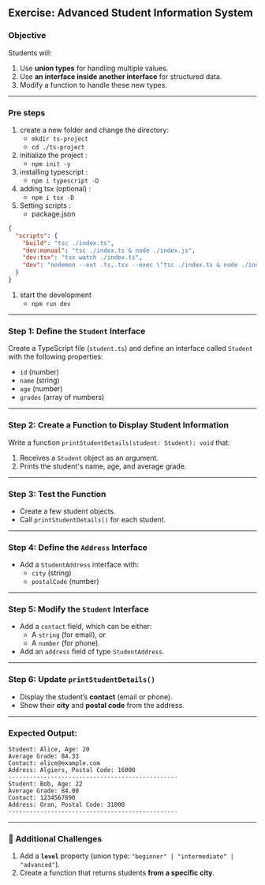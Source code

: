 ## **Exercise: Advanced Student Information System**

### **Objective**

Students will:

1. Use **union types** for handling multiple values.
2. Use **an interface inside another interface** for structured data.
3. Modify a function to handle these new types.

---

### **Pre steps**

1. create a new folder and change the directory:
   - `mkdir ts-project`
   - `cd ./ts-project`
2. initialize the project :
   - `npm init -y`
3. installing typescript :
   - `npm i typescript -D`
4. adding tsx (optional) :
   - `npm i tsx -D`
5. Setting scripts :
   - package.json

```json
{
  "scripts": {
    "build": "tsc ./index.ts",
    "dev:manual": "tsc ./index.ts & node ./index.js",
    "dev:tsx": "tsx watch ./index.ts",
    "dev": "nodemon --ext .ts,.tsx --exec \"tsc ./index.ts & node ./index.js\""
  }
}
```

1. start the development
   - `npm run dev`

---

### **Step 1: Define the `Student` Interface**

Create a TypeScript file (`student.ts`) and define an interface called `Student` with the following properties:

- `id` (number)
- `name` (string)
- `age` (number)
- `grades` (array of numbers)

---

### **Step 2: Create a Function to Display Student Information**

Write a function `printStudentDetails(student: Student): void` that:

1. Receives a `Student` object as an argument.
2. Prints the student's name, age, and average grade.

---

### **Step 3: Test the Function**

- Create a few student objects.
- Call `printStudentDetails()` for each student.

---

### **Step 4: Define the `Address` Interface**

- Add a `StudentAddress` interface with:
  - `city` (string)
  - `postalCode` (number)

---

### **Step 5: Modify the `Student` Interface**

- Add a `contact` field, which can be either:
  - A `string` (for email), or
  - A `number` (for phone).
- Add an `address` field of type `StudentAddress`.

---

### **Step 6: Update `printStudentDetails()`**

- Display the student’s **contact** (email or phone).
- Show their **city** and **postal code** from the address.

---

### **Expected Output:**

```
Student: Alice, Age: 20
Average Grade: 84.33
Contact: alice@example.com
Address: Algiers, Postal Code: 16000
------------------------------------------------
Student: Bob, Age: 22
Average Grade: 84.00
Contact: 1234567890
Address: Oran, Postal Code: 31000
------------------------------------------------
```

---

### **🔹 Additional Challenges**

1. Add a **`level`** property (union type: `"beginner" | "intermediate" | "advanced"`).
2. Create a function that returns students **from a specific city**.
